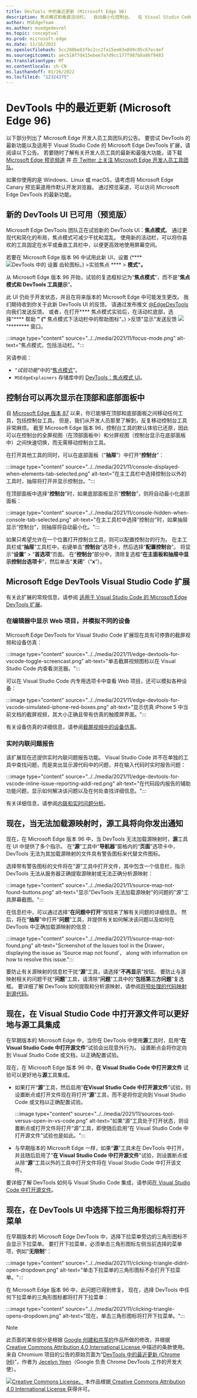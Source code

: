 ```yaml
---
title: DevTools 中的最近更新 (Microsoft Edge 96)
description: 焦点模式和垂直活动栏。  自动最小化控制台。  在 Visual Studio Code 中显示网页、仿真设备，并在编辑时查看问题。  无法加载源映射时，源工具会通知你。  如果源处于打开状态，则使用它而不是Visual Studio Code。
author: MSEdgeTeam
ms.author: msedgedevrel
ms.topic: conceptual
ms.prod: microsoft-edge
ms.date: 11/16/2021
ms.openlocfilehash: 5cc280be03fbc2cc2fa15ee03e899c95c67ec4ef
ms.sourcegitcommit: aec518f7d415ebee7a7d9cc177f987b8a86f9483
ms.translationtype: MT
ms.contentlocale: zh-CN
ms.lasthandoff: 01/26/2022
ms.locfileid: "12324375"
---
```

# <a name="whats-new-in-devtools-microsoft-edge-96"></a>DevTools 中的最近更新 (Microsoft Edge 96)

以下部分列出了 Microsoft Edge 开发人员工具团队的公告。  要尝试 DevTools 的最新功能以及适用于 Visual Studio Code 的 Microsoft Edge DevTools 扩展，请阅读以下公告。  若要随时了解有关开发人员工具的最新和最强大功能，请下载 [Microsoft Edge 预览频道](https://www.microsoftedgeinsider.com/download) 并 [在 Twitter 上关注 Microsoft Edge 开发人员工具团队](https://twitter.com/EdgeDevTools)。

如果你使用的是 Windows、Linux 或 macOS，请考虑将 Microsoft Edge Canary 预览渠道用作默认开发浏览器。  通过预览渠道，可以访问 Microsoft Edge DevTools 的最新功能。


<!-- ====================================================================== -->
## <a name="new-devtools-ui-available-in-preview"></a>新的 DevTools UI 已可用（预览版）

<!-- Title: New DevTools UI available (in preview) -->
<!-- Subtitle: A more minimal, modern UI is coming to Microsoft Edge DevTools. Enable the "Focus Mode" experiment to preview new UI features such a more compact toolbar that keeps DevTools uncluttered and better adapts to small window sizes. -->

Microsoft Edge DevTools 团队正在试验新的 DevTools UI：**焦点模式**。  通过更现代和简化的布局，焦点模式可减少干扰和混乱。  使用新的活动栏，可以将你喜欢的工具固定在水平或垂直工具栏中，以便更高效地使用屏幕空间。

若要在 Microsoft Edge 版本 96 中试用此新 UI，设置 (**** ![ DevTools 中的 设置 齿轮图标。) >实验焦点 ](../../../media/settings-gear-icon-light-mode.png) ****  >  **模式"。**

从 Microsoft Edge 版本 96 开始，试验的复选框标记为“**焦点模式**”，而不是“**焦点模式和 DevTools 工具提示**”。

此 UI 仍处于开发状态，并且在将来版本的 Microsoft Edge 中可能发生更改。  我们期待收到你关于此新 DevTools UI 的反馈。  请通过发布推文 [@EdgeDevTools](https://twitter.com/edgedevtools) 向我们发送反馈。  或者，在打开**** 焦点模式实验后，在活动栏底部，选择"**** 帮助 **" ("** 焦点模式下活动栏中的帮助图标"。) >反馈"显示"发送反馈 ![ ](../../../media/help-icon-of-focus-mode.png) "******** 窗口。

:::image type="content" source="../../media/2021/11/focus-mode.png" alt-text="焦点模式，包括活动栏。":::

另请参阅：
*  “_试验功能_”中的“[焦点模式](../../../experimental-features/index.md#focus-mode)”。
*  `MSEdgeExplainers` 存储库中的 [DevTools：焦点模式 UI](https://github.com/MicrosoftEdge/MSEdgeExplainers/blob/main/DevTools/FocusMode/explainer.md)。


<!-- ====================================================================== -->
## <a name="console-can-once-again-appear-in-the-top-and-bottom-panels"></a>控制台可以再次显示在顶部和底部面板中

<!-- Title: Fix: Console can be quickly toggled in top or bottom panel -->
<!-- Subtitle: By popular demand, you can now easily show or collapse Console in the bottom panel without having to move the tool. -->

自 [Microsoft Edge 版本 87](../../2020/10/devtools.md#move-tools-between-top-and-bottom-panels) 以来，你已能够在顶部和底部面板之间移动任何工具，包括控制台工具。  但是，我们从开发人员那里了解到，反复移动控制台工具非常麻烦。  截至 Microsoft Edge 版本 96，控制台工具的默认体验已还原，因此可以在控制台的全屏视图（在顶部面板中）和分屏视图（控制台显示在底部面板中）之间快速切换，而无需移动控制台工具。

在打开其他工具的同时，可以在底部面板（“**抽屉**”）中打开“**控制台**”：

:::image type="content" source="../../media/2021/11/console-displayed-when-elements-tab-selected.png" alt-text="在主工具栏中选择控制台以外的工具时，抽屉将打开并显示控制台。":::

在顶部面板中选择“**控制台**”时，如果底部面板显示“**控制台**”，则将自动最小化底部面板：

:::image type="content" source="../../media/2021/11/console-hidden-when-console-tab-selected.png" alt-text="在主工具栏中选择“控制台”时，如果抽屉显示“控制台”，则抽屉将自动最小化。":::

如果只希望允许在一个位置打开控制台工具，则可以配置控制台的行为。  在主工具栏或“**抽屉**”工具栏中，右键单击“**控制台**”选项卡，然后选择“**配置控制台**”。  将显示“**设置**” > “**首选项**”页面。  在“**控制台**”部分中，清除复选框“**在主面板和抽屉中显示控制台选项卡**”，然后单击“**关闭**”（“**x**”）。


<!-- ====================================================================== -->
## <a name="microsoft-edge-devtools-visual-studio-code-extension"></a>Microsoft Edge DevTools Visual Studio Code 扩展

有关此扩展的常规信息，请参阅 [适用于 Visual Studio Code 的 Microsoft Edge DevTools 扩展](../../../../visual-studio-code/microsoft-edge-devtools-extension.md)。

<!-- Title: Dockable browser screencast, device emulation, and live issue reporting, and in Microsoft Edge DevTools for Visual Studio Code -->
<!-- Subtitle: Display your web project inside the editor, simulate different devices, and get notified about issues with your code while you develop it. --> 

### <a name="display-your-web-project-inside-the-editor-and-simulate-different-devices"></a>在编辑器中显示 Web 项目，并模拟不同的设备

Microsoft Edge DevTools for Visual Studio Code 扩展现在具有可停靠的截屏视频和设备仿真：

:::image type="content" source="../../media/2021/11/edge-devtools-for-vscode-toggle-screencast.png" alt-text="单击截屏视频图标以在 Visual Studio Code 内查看浏览器。":::

可以在 Visual Studio Code 内专用选项卡中查看 Web 项目，还可以模拟各种设备：

:::image type="content" source="../../media/2021/11/edge-devtools-for-vscode-simulated-iphone-red-boxes.png" alt-text="显示仿真 iPhone 5 中当前文档的截屏视频，其大小正确且带有仿真的触摸屏界面。":::

有关设备仿真的详细信息，请参阅[截屏视频中的设备仿真](../../../../visual-studio-code/microsoft-edge-devtools-extension.md#device-emulation-in-the-screencast)。

### <a name="live-inline-issue-reporting"></a>实时内联问题报告

该扩展现在还提供实时内联问题报告功能。  Visual Studio Code 并不在单独的工具中查找问题，而是突出显示源代码中的问题，并在输入代码时实时报告问题：

:::image type="content" source="../../media/2021/11/edge-devtools-for-vscode-inline-issue-reporting-addl-red.png" alt-text="在代码段内报告的辅助功能问题，显示如何解决该问题以及在何处查找详细信息。":::

有关详细信息，请参阅[内联和实时问题分析](../../../../visual-studio-code/microsoft-edge-devtools-extension.md#inline-and-live-issue-analysis)。


<!-- ====================================================================== -->
## <a name="sources-tool-now-notifies-you-when-sourcemaps-cant-be-loaded"></a>现在，当无法加载源映射时，源工具将向你发出通知

<!-- Title: Get notified when DevTools cannot load your sourcemaps correctly -->
<!-- Subtitle: The Sources tool now provides several places in the UI when DevTools can't fetch or parse your sourcemaps. -->

现在，在 Microsoft Edge 版本 96 中，当 DevTools 无法加载源映射时，**源**工具在 UI 中提供了多个指示。  在“**源**”工具中“**导航器**”窗格内的“**页面**”选项卡中，DevTools 无法为其加载源映射的文件具有警告图标来代替文件图标。  

选择带有警告图标的文件将在“源”工具中打开文件，其中包含一个信息栏，指示 DevTools 无法从服务器正确提取源映射或无法正确分析源映射：

:::image type="content" source="../../media/2021/11/source-map-not-found-buttons.png" alt-text="显示&quot;DevTools 无法加载源映射&quot;的问题的&quot;源&quot;工具屏幕截图。":::

在信息栏中，可以通过选择“**在问题中打开**”按钮来了解有关问题的详细信息。  然后，将在“**抽屉**”中打开“**问题**”工具，并提供有关如何解决该问题以及如何在 DevTools 中正确加载源映射的信息：

:::image type="content" source="../../media/2021/11/source-map-not-found.png" alt-text="Screenshot of the Issues tool in the Drawer， displaying the issue as 'Source map not found'， along with information on how to resolve this issue.":::

要防止有关源映射的信息栏干扰“**源**”工具，请选择“**不再显示**”按钮。  要防止与源映射相关的问题干扰“**问题**”工具，请清除“**问题**”工具中的“**包括第三方问题**”复选框。  要详细了解 DevTools 如何提取和分析源映射，请参阅[将预处理的代码映射到源代码](../../../javascript/source-maps.md)。


<!-- ====================================================================== -->
## <a name="opening-source-files-in-visual-studio-code-now-integrates-better-with-the-sources-tool"></a>现在，在 Visual Studio Code 中打开源文件可以更好地与源工具集成

<!-- Title: Open source files directly in Visual Studio Code from DevTools -->
<!-- Subtitle: The "Open source files in Visual Studio Code" experiment now works more intuitively with the Sources tool. -->

在早期版本的 Microsoft Edge 中，当你在 DevTools 中使用**源**工具时，启用“**在 Visual Studio Code 中打开源文件**”试验会出现意外行为。  设置断点会将你定向到 Visual Studio Code 或文档，以正确配置试验。

现在，在 Microsoft Edge 版本 96 中，**在 Visual Studio Code 中打开源文件** 试验可以更好地与**源**工具集成。

*  如果打开“**源**”工具，然后启用“**在Visual Studio Code 中打开源文件**”试验，则设置断点或打开文件现在将打开“**源**”工具，而不是将你定向到 Visual Studio Code 或文档以正确配置试验。

   :::image type="content" source="../../media/2021/11/sources-tool-versus-open-in-vs-code.png" alt-text="如果“源”工具处于打开状态，则设置断点或打开文件将打开“源”工具，即使随后启用“在 Visual Studio Code 中打开源文件”试验也是如此。":::

*  与早期版本的 Microsoft Edge 一样，如果“**源**”工具未在 DevTools 中打开，并且随后启用了“**在 Visual Studio Code 中打开源文件**”试验，则设置断点或从除“**源**”工具以外的工具中打开文件将在 Visual Studio Code 中打开该文件。

要详细了解 DevTools 如何与 Visual Studio Code 集成，请参阅[在 Visual Studio Code 中打开源文件](../../../sources/opening-sources-in-vscode.md)。


<!-- ====================================================================== -->
## <a name="selecting-the-dropdown-triangle-icon-in-the-devtools-ui-now-opens-the-menu"></a>现在，在 DevTools UI 中选择下拉三角形图标将打开菜单

<!-- Title: Dropdown menus in the DevTools UI are now more intuitive -->
<!-- Subtitle: Select the triangle icon to expand any dropdown menu in the DevTools UI. -->

在早期版本的 Microsoft Edge DevTools 中，选择下拉菜单旁边的三角形图标不会显示下拉菜单。  要打开下拉菜单，必须单击三角形图标左侧当前选择的菜单项，例如“**无限制**”：

:::image type="content" source="../../media/2021/11/clicking-triangle-didnt-open-dropdown.png" alt-text="单击下拉菜单的三角形图标不会打开下拉菜单。":::

在 Microsoft Edge 版本 96 中，此问题已得到修复。  现在，选择 DevTools 中任何下拉菜单的三角形图标都将打开下拉菜单：

:::image type="content" source="../../media/2021/11/clicking-triangle-opens-dropdown.png" alt-text="现在，单击三角形图标将打开下拉菜单。":::

<!-- This fix applies to various tools, including:
* Performance
* Memory
* Network
* Console
* Device Emulation. -->


<!-- ====================================================================== -->
> [!NOTE]
> 此页面的某些部分是根据 [Google 创建和共享的](https://developers.google.com/terms/site-policies)作品所做的修改，并根据[ Creative Commons Attribution 4.0 International License ](https://creativecommons.org/licenses/by/4.0)中描述的条款使用。
> 来自 Chromium 项目的公告的原始页面为“[DevTools 中的最近更新 (Chrome 96)](https://developer.chrome.com/blog/new-in-devtools-96)”，作者为 [Jecelyn Yeen](https://developers.google.com/web/resources/contributors#jecelynyeen)（Google 负责 Chrome DevTools 工作的开发大使）。

[![Creative Commons License。](https://i.creativecommons.org/l/by/4.0/88x31.png)](https://creativecommons.org/licenses/by/4.0)
本作品根据[ Creative Commons Attribution 4.0 International License ](https://creativecommons.org/licenses/by/4.0)获得许可。
